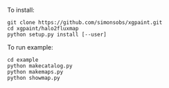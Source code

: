 To install:

    git clone https://github.com/simonsobs/xgpaint.git
    cd xgpaint/halo2fluxmap
    python setup.py install [--user]
    
To run example:

    cd example
    python makecatalog.py
    python makemaps.py
    python showmap.py
